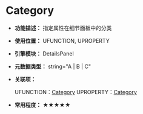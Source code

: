 ﻿# Category

- **功能描述：** 指定属性在细节面板中的分类

- **使用位置：** UFUNCTION, UPROPERTY

- **引擎模块：** DetailsPanel

- **元数据类型：** string="A | B | C"

- **关联项：**

  UFUNCTION：[Category](../../Specifier/UFUNCTION/Category/Category.md)
  UPROPERTY：[Category](../../Specifier/UPROPERTY/DetaisPanel/Category/Category.md)

- **常用程度：** ★★★★★